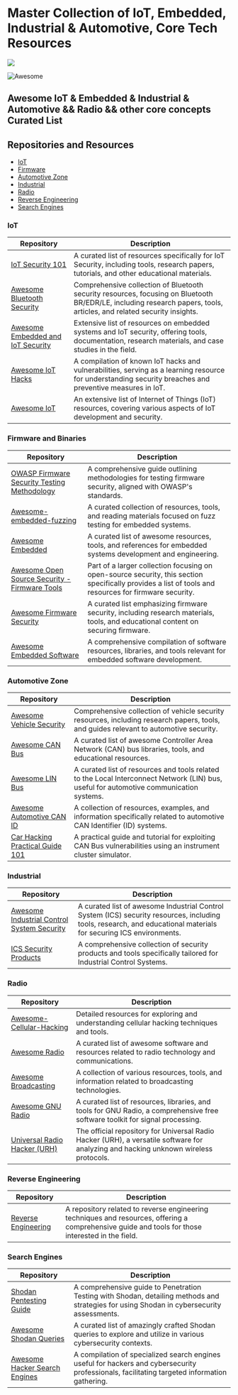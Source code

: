 # Master Collection of IoT, Embedded, Industrial & Automotive, Core Tech Resources

![](https://raw.githubusercontent.com/V33RU/IoTSecurity101/master/iot-banner.png)

![Awesome](https://cdn.rawgit.com/sindresorhus/awesome/d7305f38d29fed78fa85652e3a63e154dd8e8829/media/badge.svg) 

## Awesome IoT &amp; Embedded &amp; Industrial &amp; Automotive && Radio && other core concepts Curated List

## Repositories and Resources
- [IoT](#iot)
- [Firmware](#firmware-and-binaries)
- [Automotive Zone](#automotive-zone)
- [Industrial](#industrial)
- [Radio](#radio)
- [Reverse Engineering](#reverse-engineering)
- [Search Engines](#search-engines)



### IoT
| Repository | Description |
|------------|-------------|
| [IoT Security 101](https://github.com/V33RU/IoTSecurity101) | A curated list of resources specifically for IoT Security, including tools, research papers, tutorials, and other educational materials. |
| [Awesome Bluetooth Security](https://github.com/engn33r/awesome-bluetooth-security) | Comprehensive collection of Bluetooth security resources, focusing on Bluetooth BR/EDR/LE, including research papers, tools, articles, and related security insights. |
| [Awesome Embedded and IoT Security](https://github.com/fkie-cad/awesome-embedded-and-iot-security) | Extensive list of resources on embedded systems and IoT security, offering tools, documentation, research materials, and case studies in the field. |
| [Awesome IoT Hacks](https://github.com/nebgnahz/awesome-iot-hacks) | A compilation of known IoT hacks and vulnerabilities, serving as a learning resource for understanding security breaches and preventive measures in IoT. |
| [Awesome IoT](https://phodal.github.io/awesome-iot/) | An extensive list of Internet of Things (IoT) resources, covering various aspects of IoT development and security. |


### Firmware and Binaries
| Repository | Description |
|------------|-------------|
| [OWASP Firmware Security Testing Methodology](https://scriptingxss.gitbook.io/firmware-security-testing-methodology/) | A comprehensive guide outlining methodologies for testing firmware security, aligned with OWASP's standards. |
| [Awesome-embedded-fuzzing](https://github.com/andreia-oca/awesome-embedded-fuzzing) | A curated collection of resources, tools, and reading materials focused on fuzz testing for embedded systems. |
| [Awesome Embedded](https://github.com/nhivp/Awesome-Embedded) | A curated list of awesome resources, tools, and references for embedded systems development and engineering. |
| [Awesome Open Source Security - Firmware Tools](https://github.com/CaledoniaProject/awesome-opensource-security/blob/master/firmware-tools.md) | Part of a larger collection focusing on open-source security, this section specifically provides a list of tools and resources for firmware security. |
| [Awesome Firmware Security](https://github.com/PreOS-Security/awesome-firmware-security/) | A curated list emphasizing firmware security, including research materials, tools, and educational content on securing firmware. |
| [Awesome Embedded Software](https://github.com/iDoka/awesome-embedded-software) | A comprehensive compilation of software resources, libraries, and tools relevant for embedded software development. |




### Automotive Zone
| Repository | Description |
|------------|-------------|
| [Awesome Vehicle Security](https://github.com/jaredthecoder/awesome-vehicle-security) | Comprehensive collection of vehicle security resources, including research papers, tools, and guides relevant to automotive security. |
| [Awesome CAN Bus](https://github.com/iDoka/awesome-canbus) | A curated list of awesome Controller Area Network (CAN) bus libraries, tools, and educational resources. |
| [Awesome LIN Bus](https://github.com/iDoka/awesome-linbus) | A curated list of resources and tools related to the Local Interconnect Network (LIN) bus, useful for automotive communication systems. |
| [Awesome Automotive CAN ID](https://github.com/iDoka/awesome-automotive-can-id) | A collection of resources, examples, and information specifically related to automotive CAN Identifier (ID) systems. |
| [Car Hacking Practical Guide 101](https://medium.com/@yogeshojha/car-hacking-101-practical-guide-to-exploiting-can-bus-using-instrument-cluster-simulator-part-i-cd88d3eb4a53) | A practical guide and tutorial for exploiting CAN Bus vulnerabilities using an instrument cluster simulator. |


### Industrial 
| Repository | Description |
|------------|-------------|
| [Awesome Industrial Control System Security](https://github.com/hslatman/awesome-industrial-control-system-security) | A curated list of awesome Industrial Control System (ICS) security resources, including tools, research, and educational materials for securing ICS environments. |
| [ICS Security Products](https://github.com/S3cur1tyH4ggis/ICS-Security-Products) | A comprehensive collection of security products and tools specifically tailored for Industrial Control Systems. |



### Radio
| Repository | Description |
|------------|-------------|
| [Awesome-Cellular-Hacking](https://github.com/W00t3k/Awesome-Cellular-Hacking/blob/master/README.md) | Detailed resources for exploring and understanding cellular hacking techniques and tools. |
| [Awesome Radio](https://github.com/kyleterry/awesome-radio) | A curated list of awesome software and resources related to radio technology and communications. |
| [Awesome Broadcasting](https://github.com/ebu/awesome-broadcasting) | A collection of various resources, tools, and information related to broadcasting technologies. |
| [Awesome GNU Radio](https://github.com/ysk256/awesome-gnuradio) | A curated list of resources, libraries, and tools for GNU Radio, a comprehensive free software toolkit for signal processing. |
| [Universal Radio Hacker (URH)](https://github.com/jopohl/urh) | The official repository for Universal Radio Hacker (URH), a versatile software for analyzing and hacking unknown wireless protocols. |

### Reverse Engineering
| Repository | Description |
|------------|-------------|
| [Reverse Engineering](https://github.com/mytechnotalent/Reverse-Engineering) | A repository related to reverse engineering techniques and resources, offering a comprehensive guide and tools for those interested in the field. |

### Search Engines
| Repository | Description |
|------------|-------------|
| [Shodan Pentesting Guide](https://community.turgensec.com/shodan-pentesting-guide/) | A comprehensive guide to Penetration Testing with Shodan, detailing methods and strategies for using Shodan in cybersecurity assessments. |
| [Awesome Shodan Queries](https://github.com/jakejarvis/awesome-shodan-queries) | A curated list of amazingly crafted Shodan queries to explore and utilize in various cybersecurity contexts. |
| [Awesome Hacker Search Engines](https://github.com/edoardottt/awesome-hacker-search-engines) | A compilation of specialized search engines useful for hackers and cybersecurity professionals, facilitating targeted information gathering. |


